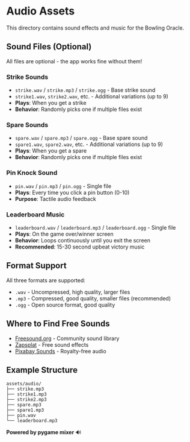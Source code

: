 # Audio Assets

This directory contains sound effects and music for the Bowling Oracle.

## Sound Files (Optional)

All files are optional - the app works fine without them!

### Strike Sounds
- `strike.wav` / `strike.mp3` / `strike.ogg` - Base strike sound
- `strike1.wav`, `strike2.wav`, etc. - Additional variations (up to 9)
- **Plays**: When you get a strike
- **Behavior**: Randomly picks one if multiple files exist

### Spare Sounds  
- `spare.wav` / `spare.mp3` / `spare.ogg` - Base spare sound
- `spare1.wav`, `spare2.wav`, etc. - Additional variations (up to 9)
- **Plays**: When you get a spare
- **Behavior**: Randomly picks one if multiple files exist

### Pin Knock Sound
- `pin.wav` / `pin.mp3` / `pin.ogg` - Single file
- **Plays**: Every time you click a pin button (0-10)
- **Purpose**: Tactile audio feedback

### Leaderboard Music
- `leaderboard.wav` / `leaderboard.mp3` / `leaderboard.ogg` - Single file
- **Plays**: On the game over/winner screen
- **Behavior**: Loops continuously until you exit the screen
- **Recommended**: 15-30 second upbeat victory music

## Format Support

All three formats are supported:
- `.wav` - Uncompressed, high quality, larger files
- `.mp3` - Compressed, good quality, smaller files (recommended)
- `.ogg` - Open source format, good quality

## Where to Find Free Sounds

- [Freesound.org](https://freesound.org/) - Community sound library
- [Zapsplat](https://www.zapsplat.com/) - Free sound effects
- [Pixabay Sounds](https://pixabay.com/sound-effects/) - Royalty-free audio

## Example Structure

```
assets/audio/
├── strike.mp3
├── strike1.mp3
├── strike2.mp3
├── spare.mp3
├── spare1.mp3
├── pin.wav
└── leaderboard.mp3
```

**Powered by pygame mixer** 🔊
